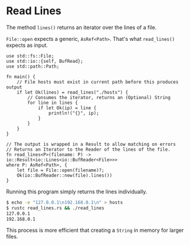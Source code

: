 # Read Lines

The method `lines()` returns an iterator over the lines
of a file.  

`File::open` expects a generic, `AsRef<Path>`.  That's what
`read_lines()` expects as input.

```rust,no_run
use std::fs::File;
use std::io::{self, BufRead};
use std::path::Path;

fn main() {
    // File hosts must exist in current path before this produces output
    if let Ok(lines) = read_lines("./hosts") {
        // Consumes the iterator, returns an (Optional) String
        for line in lines {
            if let Ok(ip) = line {
                println!("{}", ip);
            }      
        }   
    }
}

// The output is wrapped in a Result to allow matching on errors
// Returns an Iterator to the Reader of the lines of the file.
fn read_lines<P>(filename: P) -> io::Result<io::Lines<io::BufReader<File>>>
where P: AsRef<Path>, {
    let file = File::open(filename)?;
    Ok(io::BufReader::new(file).lines())
}
```

Running this program simply returns the lines individually.
```bash
$ echo -e "127.0.0.1\n192.168.0.1\n" > hosts
$ rustc read_lines.rs && ./read_lines
127.0.0.1
192.168.0.1
```

This process is more efficient that creating a `String` in memory for larger files.